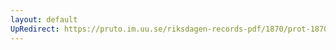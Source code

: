 ```yaml
---
layout: default
UpRedirect: https://pruto.im.uu.se/riksdagen-records-pdf/1870/prot-1870--fk--510/prot-1870--fk--510_024.pdf
---
```

